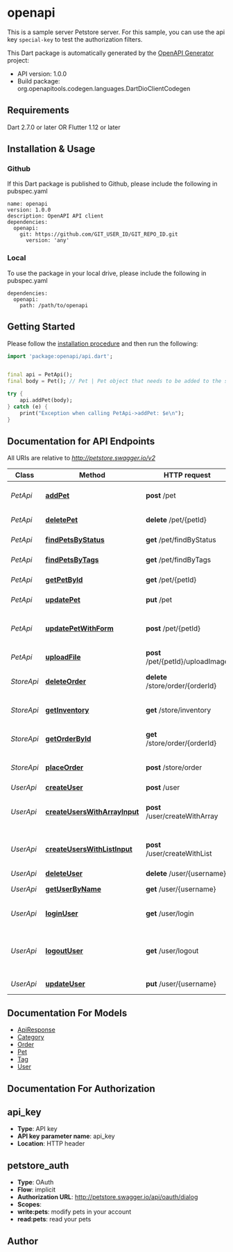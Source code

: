 # openapi
This is a sample server Petstore server. For this sample, you can use the api key `special-key` to test the authorization filters.

This Dart package is automatically generated by the [OpenAPI Generator](https://openapi-generator.tech) project:

- API version: 1.0.0
- Build package: org.openapitools.codegen.languages.DartDioClientCodegen

## Requirements

Dart 2.7.0 or later OR Flutter 1.12 or later

## Installation & Usage

### Github
If this Dart package is published to Github, please include the following in pubspec.yaml
```
name: openapi
version: 1.0.0
description: OpenAPI API client
dependencies:
  openapi:
    git: https://github.com/GIT_USER_ID/GIT_REPO_ID.git
      version: 'any'
```

### Local
To use the package in your local drive, please include the following in pubspec.yaml
```
dependencies:
  openapi:
    path: /path/to/openapi
```

## Getting Started

Please follow the [installation procedure](#installation--usage) and then run the following:

```dart
import 'package:openapi/api.dart';


final api = PetApi();
final body = Pet(); // Pet | Pet object that needs to be added to the store

try {
    api.addPet(body);
} catch (e) {
    print("Exception when calling PetApi->addPet: $e\n");
}

```

## Documentation for API Endpoints

All URIs are relative to *http://petstore.swagger.io/v2*

Class | Method | HTTP request | Description
------------ | ------------- | ------------- | -------------
*PetApi* | [**addPet**](doc\PetApi.md#addpet) | **post** /pet | Add a new pet to the store
*PetApi* | [**deletePet**](doc\PetApi.md#deletepet) | **delete** /pet/{petId} | Deletes a pet
*PetApi* | [**findPetsByStatus**](doc\PetApi.md#findpetsbystatus) | **get** /pet/findByStatus | Finds Pets by status
*PetApi* | [**findPetsByTags**](doc\PetApi.md#findpetsbytags) | **get** /pet/findByTags | Finds Pets by tags
*PetApi* | [**getPetById**](doc\PetApi.md#getpetbyid) | **get** /pet/{petId} | Find pet by ID
*PetApi* | [**updatePet**](doc\PetApi.md#updatepet) | **put** /pet | Update an existing pet
*PetApi* | [**updatePetWithForm**](doc\PetApi.md#updatepetwithform) | **post** /pet/{petId} | Updates a pet in the store with form data
*PetApi* | [**uploadFile**](doc\PetApi.md#uploadfile) | **post** /pet/{petId}/uploadImage | uploads an image
*StoreApi* | [**deleteOrder**](doc\StoreApi.md#deleteorder) | **delete** /store/order/{orderId} | Delete purchase order by ID
*StoreApi* | [**getInventory**](doc\StoreApi.md#getinventory) | **get** /store/inventory | Returns pet inventories by status
*StoreApi* | [**getOrderById**](doc\StoreApi.md#getorderbyid) | **get** /store/order/{orderId} | Find purchase order by ID
*StoreApi* | [**placeOrder**](doc\StoreApi.md#placeorder) | **post** /store/order | Place an order for a pet
*UserApi* | [**createUser**](doc\UserApi.md#createuser) | **post** /user | Create user
*UserApi* | [**createUsersWithArrayInput**](doc\UserApi.md#createuserswitharrayinput) | **post** /user/createWithArray | Creates list of users with given input array
*UserApi* | [**createUsersWithListInput**](doc\UserApi.md#createuserswithlistinput) | **post** /user/createWithList | Creates list of users with given input array
*UserApi* | [**deleteUser**](doc\UserApi.md#deleteuser) | **delete** /user/{username} | Delete user
*UserApi* | [**getUserByName**](doc\UserApi.md#getuserbyname) | **get** /user/{username} | Get user by user name
*UserApi* | [**loginUser**](doc\UserApi.md#loginuser) | **get** /user/login | Logs user into the system
*UserApi* | [**logoutUser**](doc\UserApi.md#logoutuser) | **get** /user/logout | Logs out current logged in user session
*UserApi* | [**updateUser**](doc\UserApi.md#updateuser) | **put** /user/{username} | Updated user


## Documentation For Models

 - [ApiResponse](doc\ApiResponse.md)
 - [Category](doc\Category.md)
 - [Order](doc\Order.md)
 - [Pet](doc\Pet.md)
 - [Tag](doc\Tag.md)
 - [User](doc\User.md)


## Documentation For Authorization


## api_key

- **Type**: API key
- **API key parameter name**: api_key
- **Location**: HTTP header

## petstore_auth

- **Type**: OAuth
- **Flow**: implicit
- **Authorization URL**: http://petstore.swagger.io/api/oauth/dialog
- **Scopes**: 
 - **write:pets**: modify pets in your account
 - **read:pets**: read your pets


## Author





